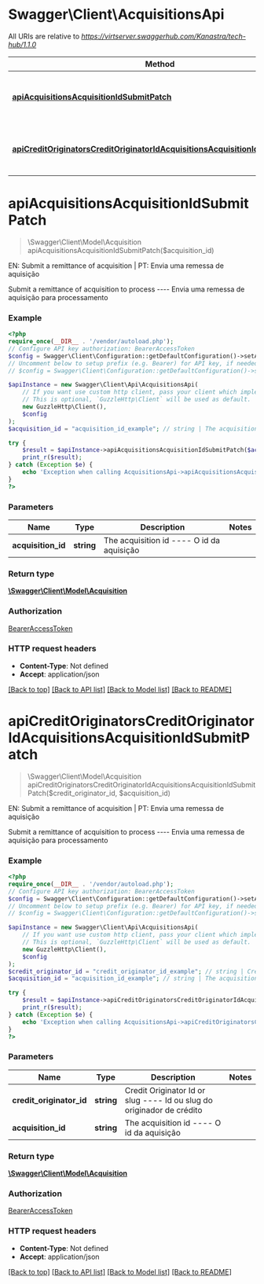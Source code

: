# Swagger\Client\AcquisitionsApi

All URIs are relative to *https://virtserver.swaggerhub.com/Kanastra/tech-hub/1.1.0*

Method | HTTP request | Description
------------- | ------------- | -------------
[**apiAcquisitionsAcquisitionIdSubmitPatch**](AcquisitionsApi.md#apiacquisitionsacquisitionidsubmitpatch) | **PATCH** /api/acquisitions/{acquisitionId}/submit | EN: Submit a remittance of acquisition | PT: Envia uma remessa de aquisição
[**apiCreditOriginatorsCreditOriginatorIdAcquisitionsAcquisitionIdSubmitPatch**](AcquisitionsApi.md#apicreditoriginatorscreditoriginatoridacquisitionsacquisitionidsubmitpatch) | **PATCH** /api/credit-originators/{creditOriginatorId}/acquisitions/{acquisitionId}/submit | EN: Submit a remittance of acquisition | PT: Envia uma remessa de aquisição

# **apiAcquisitionsAcquisitionIdSubmitPatch**
> \Swagger\Client\Model\Acquisition apiAcquisitionsAcquisitionIdSubmitPatch($acquisition_id)

EN: Submit a remittance of acquisition | PT: Envia uma remessa de aquisição

Submit a remittance of acquisition to process  ----  Envia uma remessa de aquisição para processamento

### Example
```php
<?php
require_once(__DIR__ . '/vendor/autoload.php');
// Configure API key authorization: BearerAccessToken
$config = Swagger\Client\Configuration::getDefaultConfiguration()->setApiKey('Authorization', 'YOUR_API_KEY');
// Uncomment below to setup prefix (e.g. Bearer) for API key, if needed
// $config = Swagger\Client\Configuration::getDefaultConfiguration()->setApiKeyPrefix('Authorization', 'Bearer');

$apiInstance = new Swagger\Client\Api\AcquisitionsApi(
    // If you want use custom http client, pass your client which implements `GuzzleHttp\ClientInterface`.
    // This is optional, `GuzzleHttp\Client` will be used as default.
    new GuzzleHttp\Client(),
    $config
);
$acquisition_id = "acquisition_id_example"; // string | The acquisition id  ----  O id da aquisição

try {
    $result = $apiInstance->apiAcquisitionsAcquisitionIdSubmitPatch($acquisition_id);
    print_r($result);
} catch (Exception $e) {
    echo 'Exception when calling AcquisitionsApi->apiAcquisitionsAcquisitionIdSubmitPatch: ', $e->getMessage(), PHP_EOL;
}
?>
```

### Parameters

Name | Type | Description  | Notes
------------- | ------------- | ------------- | -------------
 **acquisition_id** | **string**| The acquisition id  ----  O id da aquisição |

### Return type

[**\Swagger\Client\Model\Acquisition**](../Model/Acquisition.md)

### Authorization

[BearerAccessToken](../../README.md#BearerAccessToken)

### HTTP request headers

 - **Content-Type**: Not defined
 - **Accept**: application/json

[[Back to top]](#) [[Back to API list]](../../README.md#documentation-for-api-endpoints) [[Back to Model list]](../../README.md#documentation-for-models) [[Back to README]](../../README.md)

# **apiCreditOriginatorsCreditOriginatorIdAcquisitionsAcquisitionIdSubmitPatch**
> \Swagger\Client\Model\Acquisition apiCreditOriginatorsCreditOriginatorIdAcquisitionsAcquisitionIdSubmitPatch($credit_originator_id, $acquisition_id)

EN: Submit a remittance of acquisition | PT: Envia uma remessa de aquisição

Submit a remittance of acquisition to process  ----  Envia uma remessa de aquisição para processamento

### Example
```php
<?php
require_once(__DIR__ . '/vendor/autoload.php');
// Configure API key authorization: BearerAccessToken
$config = Swagger\Client\Configuration::getDefaultConfiguration()->setApiKey('Authorization', 'YOUR_API_KEY');
// Uncomment below to setup prefix (e.g. Bearer) for API key, if needed
// $config = Swagger\Client\Configuration::getDefaultConfiguration()->setApiKeyPrefix('Authorization', 'Bearer');

$apiInstance = new Swagger\Client\Api\AcquisitionsApi(
    // If you want use custom http client, pass your client which implements `GuzzleHttp\ClientInterface`.
    // This is optional, `GuzzleHttp\Client` will be used as default.
    new GuzzleHttp\Client(),
    $config
);
$credit_originator_id = "credit_originator_id_example"; // string | Credit Originator Id or slug  ----  Id ou slug do originador de crédito
$acquisition_id = "acquisition_id_example"; // string | The acquisition id  ----  O id da aquisição

try {
    $result = $apiInstance->apiCreditOriginatorsCreditOriginatorIdAcquisitionsAcquisitionIdSubmitPatch($credit_originator_id, $acquisition_id);
    print_r($result);
} catch (Exception $e) {
    echo 'Exception when calling AcquisitionsApi->apiCreditOriginatorsCreditOriginatorIdAcquisitionsAcquisitionIdSubmitPatch: ', $e->getMessage(), PHP_EOL;
}
?>
```

### Parameters

Name | Type | Description  | Notes
------------- | ------------- | ------------- | -------------
 **credit_originator_id** | **string**| Credit Originator Id or slug  ----  Id ou slug do originador de crédito |
 **acquisition_id** | **string**| The acquisition id  ----  O id da aquisição |

### Return type

[**\Swagger\Client\Model\Acquisition**](../Model/Acquisition.md)

### Authorization

[BearerAccessToken](../../README.md#BearerAccessToken)

### HTTP request headers

 - **Content-Type**: Not defined
 - **Accept**: application/json

[[Back to top]](#) [[Back to API list]](../../README.md#documentation-for-api-endpoints) [[Back to Model list]](../../README.md#documentation-for-models) [[Back to README]](../../README.md)

